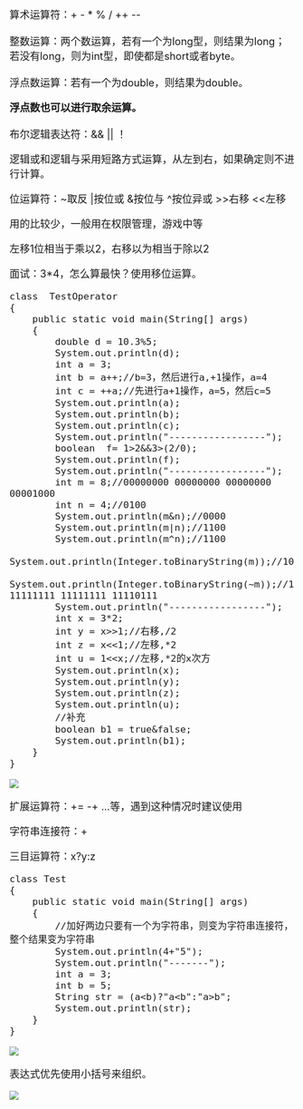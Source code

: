 <font size="4">
算术运算符：+ - * % / ++ --
<br><br>
整数运算：两个数运算，若有一个为long型，则结果为long；若没有long，则为int型，即使都是short或者byte。
<br><br>
浮点数运算：若有一个为double，则结果为double。


**浮点数也可以进行取余运算。**
<br><br>
布尔逻辑表达符：&& || ！

逻辑或和逻辑与采用短路方式运算，从左到右，如果确定则不进行计算。

位运算符：~取反 |按位或 &按位与 ^按位异或 >>右移 <<左移

用的比较少，一般用在权限管理，游戏中等

左移1位相当于乘以2，右移以为相当于除以2


面试：3*4，怎么算最快？使用移位运算。

	class  TestOperator
	{
		public static void main(String[] args) 
		{
			double d = 10.3%5;
			System.out.println(d);
			int a = 3;
			int b = a++;//b=3，然后进行a,+1操作，a=4
			int c = ++a;//先进行a+1操作，a=5，然后c=5
			System.out.println(a);
			System.out.println(b);
			System.out.println(c);
			System.out.println("-----------------");
			boolean  f= 1>2&&3>(2/0);
			System.out.println(f);
			System.out.println("-----------------");
			int m = 8;//00000000 00000000 00000000 00001000
			int n = 4;//0100
			System.out.println(m&n);//0000
			System.out.println(m|n);//1100
			System.out.println(m^n);//1100
			System.out.println(Integer.toBinaryString(m));//1000
			System.out.println(Integer.toBinaryString(~m));//11111111 11111111 11111111 11110111
			System.out.println("-----------------");
			int x = 3*2;
			int y = x>>1;//右移,/2
			int z = x<<1;//左移,*2
			int u = 1<<x;//左移,*2的x次方
			System.out.println(x);
			System.out.println(y);
			System.out.println(z);
			System.out.println(u);
	        //补充
			boolean b1 = true&false;
			System.out.println(b1);
		}
	}

![](http://i.imgur.com/4zBmtIp.png)

扩展运算符：+= -+ ...等，遇到这种情况时建议使用


字符串连接符：+

三目运算符：x?y:z

	class Test 
	{
		public static void main(String[] args) 
		{
			//加好两边只要有一个为字符串，则变为字符串连接符，整个结果变为字符串
			System.out.println(4+"5");
			System.out.println("-------");
			int a = 3;
			int b = 5;
			String str = (a<b)?"a<b":"a>b";
			System.out.println(str);
		}
	}
![](http://i.imgur.com/U1LHDW5.png)

表达式优先使用小括号来组织。

![](http://i.imgur.com/wk7XYwV.jpg)
</font>